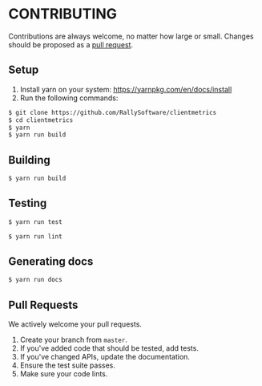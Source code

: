 # CONTRIBUTING

Contributions are always welcome, no matter how large or small. Changes should be proposed as a [pull request](https://github.com/RallySoftware/clientmetrics/pulls).

## Setup

1. Install yarn on your system: https://yarnpkg.com/en/docs/install
1. Run the following commands:

```sh
$ git clone https://github.com/RallySoftware/clientmetrics
$ cd clientmetrics
$ yarn
$ yarn run build
```

## Building

```sh
$ yarn run build
```

## Testing

```sh
$ yarn run test
```

```sh
$ yarn run lint
```

## Generating docs

```sh
$ yarn run docs
```

## Pull Requests

We actively welcome your pull requests.

1. Create your branch from `master`.
2. If you've added code that should be tested, add tests.
3. If you've changed APIs, update the documentation.
4. Ensure the test suite passes.
5. Make sure your code lints.
